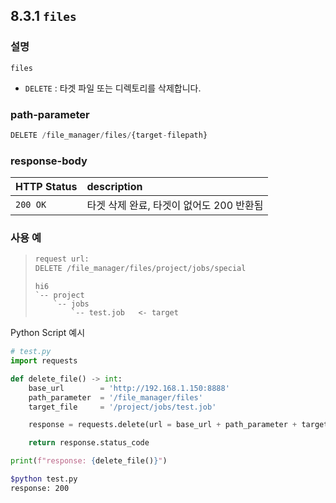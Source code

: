 ﻿## 8.3.1 `files`

### 설명

`files`

- `DELETE` : 타겟 파일 또는 디렉토리를 삭제합니다.

### path-parameter

```python
DELETE /file_manager/files/{target-filepath}
```

### response-body
|HTTP Status|description|
|:---|:---|
|`200 OK`| 타겟 삭제 완료, 타겟이 없어도 200 반환됨 |


### 사용 예

<blockquote>

```python
request url:
DELETE /file_manager/files/project/jobs/special
```
```
hi6
`-- project
    `-- jobs
        `-- test.job   <- target
```

</blockquote>

Python Script 예시

```python
# test.py
import requests

def delete_file() -> int:
    base_url        = 'http://192.168.1.150:8888'
    path_parameter  = '/file_manager/files'
    target_file     = '/project/jobs/test.job'

    response = requests.delete(url = base_url + path_parameter + target_file)

    return response.status_code

print(f"response: {delete_file()}")
```
```sh
$python test.py
response: 200
```